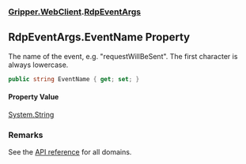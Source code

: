 ### [Gripper.WebClient](Gripper_WebClient.md 'Gripper.WebClient').[RdpEventArgs](Gripper_WebClient_RdpEventArgs.md 'Gripper.WebClient.RdpEventArgs')
## RdpEventArgs.EventName Property
The name of the event, e.g. "requestWillBeSent". The first character is always lowercase.  
```csharp
public string EventName { get; set; }
```
#### Property Value
[System.String](https://docs.microsoft.com/en-us/dotnet/api/System.String 'System.String')
### Remarks
See the [API reference](https://docs.microsoft.com/en-us/dotnet/api/https://chromedevtools.github.io/devtools-protocol 'https://chromedevtools.github.io/devtools-protocol') for all domains.  
